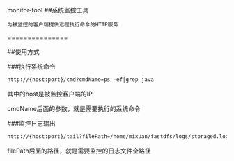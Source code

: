 monitor-tool
##系统监控工具
```text
为被监控的客户端提供远程执行命令的HTTP服务
```
===============

##使用方式

###执行系统命令
```html
http://{host:port}/cmd?cmdName=ps -ef|grep java
```
其中的host是被监控客户端的IP

cmdName后面的参数，就是需要执行的系统命令

###监控日志输出
```html
http://{host:port}/tail?filePath=/home/mixuan/fastdfs/logs/storaged.log
```
filePath后面的路径，就是需要监控的日志文件全路径

